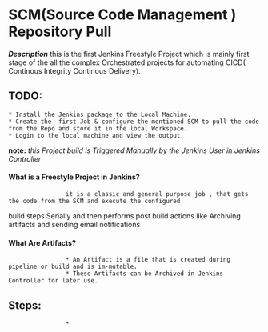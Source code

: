 # SCM(Source Code Management ) Repository Pull  

**_Description_**
this is the first Jenkins Freestyle Project which is mainly first stage of the all the complex Orchestrated projects for automating CICD( Continous Integrity Continous Delivery).

## TODO:

    * Install the Jenkins package to the Local Machine.
    * Create the  first Job & configure the mentioned SCM to pull the code from the Repo and store it in the local Workspace.
    * Login to the local machine and view the output. 

**note:** 
*this Project build is Triggered Manually by the Jenkins User in Jenkins Controller*


#### What is a Freestyle Project in Jenkins?
                    it is a classic and general purpose job , that gets the code from the SCM and execute the configured
build steps Serially and then performs  post build actions like Archiving artifacts and sending email notifications

#### What Are Artifacts?
                    * An Artifact is a file that is created during pipeline or build and is im-mutable. 
                    * These Artifacts can be Archived in Jenkins Controller for later use. 

## Steps:
                    * 
